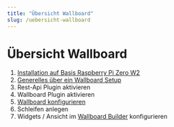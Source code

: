 ```yaml
---
title: "Übersicht Wallboard"
slug: /uebersicht-wallboard
---
```


# Übersicht Wallboard

1. [Installation auf Basis Raspberry Pi Zero W2](installation-auf-basis-raspberry-pi-zero-w2)
2. [Generelles über ein Wallboard Setup](wallboards-einfuehrung)
3. Rest-Api Plugin aktivieren
4. Wallboard Plugin aktivieren
5. [Wallboard konfigurieren](wallboard-konfiguration)
6. Schleifen anlegen
7. Widgets / Ansicht im [Wallboard Builder](wallboard-builder) konfigurieren